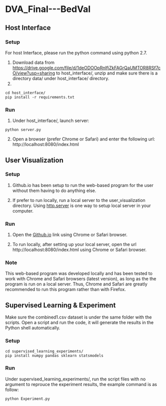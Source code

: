 # DVA_Final---BedVal
## Host Interface
### Setup
For host Interface, please run the python command using python 2.7.
1. Download data from https://drive.google.com/file/d/1deODOOpRnlfjZkFAGrQaUMTOR8RSf7cO/view?usp=sharing to host_interface/, unzip and make sure there is a directory data/ under host_interface/ directory.
2. 
```
cd host_interface/
pip install -r requirements.txt
```
### Run
1. Under host_interface/, launch server: 
```
python server.py
```
2. Open a browser (prefer Chrome or Safari) and enter the following url:
	http://localhost:8080/index.html



## User Visualization
### Setup
1. Github.io has been setup to run the web-based program for the user without them having to do anything else.

2. If prefer to run locally, run a local server to the user_visualization directory. Using [http.server](https://www.npmjs.com/package/http-server) is one way to setup local server in your computer.
		
### Run
1. Open the [Github.io](https://asaj3.github.io/) link using Chrome or Safari browser.

2. To run locally, after setting up your local server, open the url http://localhost:8080/index.html using Chrome or Safari browser.

### Note
This web-based program was developed locally and has been tested to work with Chrome and Safari browsers (latest version),
as long as the the program is run on a local server. Thus, Chrome and Safari are greatly recommended to run this program rather than with Firefox.

## Supervised Learning & Experiment
Make sure the combined1.csv dataset is under the same folder with the scripts. Open a script and run the code, it will generate the results in the Python shell automatically.
### Setup
```
cd supervised_learning_experiments/
pip install numpy pandas sklearn statsmodels
```
### Run
Under supervised_learning_experiments/, run the script files with no argument to reprouce the experiment results, the example command is as follow: 
```
python Experiment.py
```

